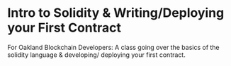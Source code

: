 # Intro to Solidity & Writing/Deploying your First Contract
For Oakland Blockchain Developers: A class going over the basics of the solidity language &amp; developing/ deploying your first contract.
